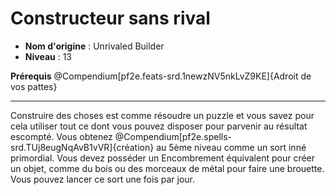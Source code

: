 # Constructeur sans rival

 * **Nom d'origine** : Unrivaled Builder
 * **Niveau** : 13


<p><span><strong>Prérequis</strong> @Compendium[pf2e.feats-srd.1newzNV5nkLvZ9KE]{Adroit de vos pattes}<br></span></p>
<hr>
<p>Construire des choses est comme résoudre un puzzle et vous savez pour cela utiliser tout ce dont vous pouvez disposer pour parvenir au résultat escompté. Vous obtenez @Compendium[pf2e.spells-srd.TUj8eugNqAvB1vVR]{création} au 5ème niveau comme un sort inné primordial. Vous devez posséder un Encombrement équivalent pour créer un objet, comme du bois ou des morceaux de métal pour faire une brouette. Vous pouvez lancer ce sort une fois par jour.&nbsp;</p>